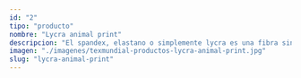 ```yaml
---
id: "2"
tipo: "producto"
nombre: "Lycra animal print"
descripcion: "El spandex, elastano o simplemente lycra es una fibra sintética que sumamente elástica, es duradera, se seca rápidamente y es resistente al sudor. Por estas características es ideal para confeccionar cualquier prenda deportiva. Contamos con una gran variedad de telas con spandex con diferentes diseños."
imagen: "./imagenes/texmundial-productos-lycra-animal-print.jpg"
slug: "lycra-animal-print"
---
```

